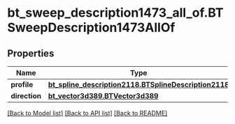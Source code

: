 # bt_sweep_description1473_all_of.BTSweepDescription1473AllOf

## Properties
Name | Type | Description | Notes
------------ | ------------- | ------------- | -------------
**profile** | [**bt_spline_description2118.BTSplineDescription2118**](BTSplineDescription2118.md) |  | [optional] 
**direction** | [**bt_vector3d389.BTVector3d389**](BTVector3d389.md) |  | [optional] 

[[Back to Model list]](../README.md#documentation-for-models) [[Back to API list]](../README.md#documentation-for-api-endpoints) [[Back to README]](../README.md)



